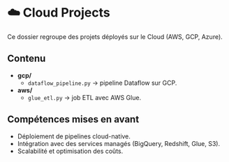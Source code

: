 # ☁️ Cloud Projects

Ce dossier regroupe des projets déployés sur le Cloud (AWS, GCP, Azure).

## Contenu
- **gcp/**
  - `dataflow_pipeline.py` → pipeline Dataflow sur GCP.
- **aws/**
  - `glue_etl.py` → job ETL avec AWS Glue.

## Compétences mises en avant
- Déploiement de pipelines cloud-native.
- Intégration avec des services managés (BigQuery, Redshift, Glue, S3).
- Scalabilité et optimisation des coûts.
